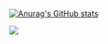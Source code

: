 [![Anurag's GitHub stats](https://github-readme-stats.vercel.app/api?username=lampesm&show_icons=true)](https://github.com/anuraghazra/github-readme-stats)

<a href="https://github.com/ghost1372">
<img align="center" src="https://github-readme-stats.vercel.app/api/top-langs/?username=lampesm&show_icons=true" />
</a>

